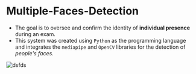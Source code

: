 # Multiple-Faces-Detection
- The goal is to oversee and confirm the identity of **individual presence** during an exam.
- This system was created using `Python` as the programming language and integrates the `mediapipe` and `OpenCV` libraries for the detection of _people's faces_.

![dsfds](https://github.com/aungkhantmyat/Multiple-Faces-Detection/assets/48421405/a6899c2e-b017-4acd-9e52-4cddd36eee66)
